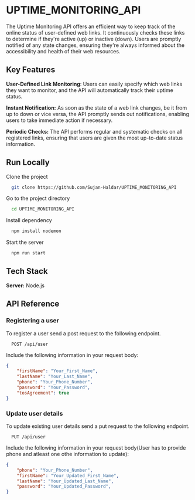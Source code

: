 
# UPTIME_MONITORING_API

The Uptime Monitoring API offers an efficient way to keep track of the online status of user-defined web links. It continuously checks these links to determine if they're active (up) or inactive (down). Users are promptly notified of any state changes, ensuring they're always informed about the accessibility and health of their web resources.

## Key Features
**User-Defined Link Monitoring**:
 Users can easily specify which web links they want to monitor, and the API will automatically track their uptime status.

**Instant Notification:** 
As soon as the state of a web link changes, be it from up to down or vice versa, the API promptly sends out notifications, enabling users to take immediate action if necessary.

**Periodic Checks:**
The API performs regular and systematic checks on all registered links, ensuring that users are given the most up-to-date status information.

## Run Locally

Clone the project

```bash
  git clone https://github.com/Sujan-Haldar/UPTIME_MONITORING_API
```

Go to the project directory

```bash
  cd UPTIME_MONITORING_API
```

Install dependency

```bash
  npm install nodemon
```

Start the server

```bash
  npm run start
```


## Tech Stack

**Server:** Node.js

## API Reference

### Registering a user
To register a user send a post request to the following endpoint.
```http
  POST /api/user
```
Include the following information in your request body:

```json
{
    "firstName": "Your_First_Name",
    "lastName": "Your_Last_Name",
    "phone": "Your_Phone_Number",
    "password": "Your_Password",
    "tosAgreement": true
}
```

### Update user details
To update existing user details send a put request to the following endpoint.
```http
  PUT /api/user
```
Include the following information in your request body(User has to provide phone and atleast one othe information to update):

```json
{
    "phone": "Your_Phone_Number",
    "firstName": "Your_Updated_First_Name",
    "lastName": "Your_Updated_Last_Name",
    "password": "Your_Updated_Password",
}
